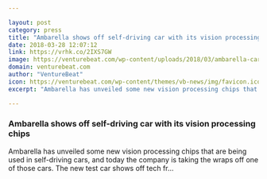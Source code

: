 ```yaml
---

layout: post
category: press
title: "Ambarella shows off self-driving car with its vision processing chips"
date: 2018-03-28 12:07:12
link: https://vrhk.co/2IXS7GW
image: https://venturebeat.com/wp-content/uploads/2018/03/ambarella-car.jpg?fit=1200%2C689&strip=all
domain: venturebeat.com
author: "VentureBeat"
icon: https://venturebeat.com/wp-content/themes/vb-news/img/favicon.ico
excerpt: "Ambarella has unveiled some new vision processing chips that are being used in self-driving cars, and today the company is taking the wraps off one of those cars. The new test car shows off tech fr…"

---
```


### Ambarella shows off self-driving car with its vision processing chips

Ambarella has unveiled some new vision processing chips that are being used in self-driving cars, and today the company is taking the wraps off one of those cars. The new test car shows off tech fr…